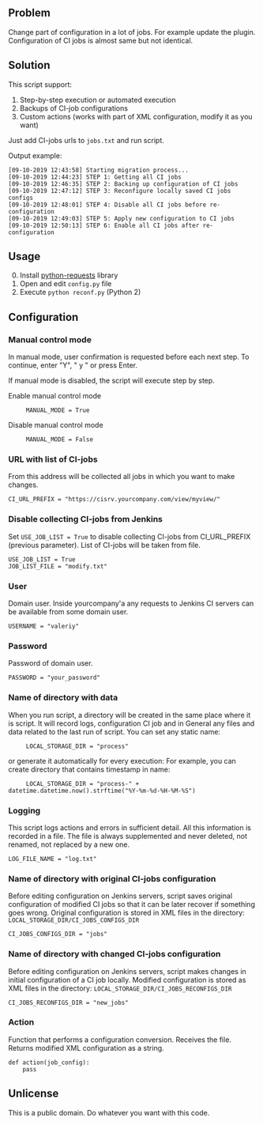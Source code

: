 ## Problem

Change part of configuration in a lot of jobs. For example update the plugin.
Configuration of CI jobs is almost same but not identical.

## Solution

This script support:

 1. Step-by-step execution or automated execution
 2. Backups of CI-job configurations
 3. Custom actions (works with part of XML configuration, modify it as you want)

Just add CI-jobs urls to `jobs.txt` and run script.

Output example:

```
[09-10-2019 12:43:58] Starting migration process...
[09-10-2019 12:44:23] STEP 1: Getting all CI jobs
[09-10-2019 12:46:35] STEP 2: Backing up configuration of CI jobs
[09-10-2019 12:47:12] STEP 3: Reconfigure locally saved CI jobs configs
[09-10-2019 12:48:01] STEP 4: Disable all CI jobs before re-configuration
[09-10-2019 12:49:03] STEP 5: Apply new configuration to CI jobs
[09-10-2019 12:50:13] STEP 6: Enable all CI jobs after re-configuration
```

## Usage

 0. Install [python-requests](http://docs.python-requests.org/en/master/) library
 1. Open and edit `config.py` file
 2. Execute `python reconf.py` (Python 2)
 
## Configuration

### Manual control mode

In manual mode, user confirmation is requested before each next step. To 
continue, enter "Y", " y " or press Enter.

If manual mode is disabled, the script will execute step by step.
 
Enable manual control mode

```
     MANUAL_MODE = True
```

Disable manual control mode

```
     MANUAL_MODE = False
```

### URL with list of CI-jobs

From this address will be collected all jobs in which you want to make changes.

```
CI_URL_PREFIX = "https://cisrv.yourcompany.com/view/myview/"
```

### Disable collecting CI-jobs from Jenkins

Set `USE_JOB_LIST = True` to disable collecting CI-jobs from CI_URL_PREFIX 
(previous parameter). List of CI-jobs will be taken from file.

```
USE_JOB_LIST = True
JOB_LIST_FILE = "modify.txt"
```

### User

Domain user. Inside yourcompany'а any requests to Jenkins CI servers can be 
available from some domain user.

```
USERNAME = "valeriy"
```

### Password

Password of domain user.

```
PASSWORD = "your_password"
```

### Name of directory with data

When you run script, a directory will be created in the same place where it
is script. It will record logs, configuration CI job and in General any files 
and data related to the last run of script. You can set any static name:

```
     LOCAL_STORAGE_DIR = "process"
```

or generate it automatically for every execution: For example, you can create
directory that contains timestamp in name:

```     
     LOCAL_STORAGE_DIR = "process-" + datetime.datetime.now().strftime("%Y-%m-%d-%H-%M-%S")
```

### Logging

This script logs actions and errors in sufficient detail. All this information
is recorded in a file. The file is always supplemented and never deleted,
not renamed, not replaced by a new one. 

```
LOG_FILE_NAME = "log.txt"
```

### Name of directory with original CI-jobs configuration

Before editing configuration on Jenkins servers, script saves 
original configuration of modified CI jobs so that it can be later 
recover if something goes wrong. Original configuration is stored in
XML files in the directory: `LOCAL_STORAGE_DIR/CI_JOBS_CONFIGS_DIR`

```
CI_JOBS_CONFIGS_DIR = "jobs"
```

### Name of directory with changed CI-jobs configuration

Before editing configuration on Jenkins servers, script makes 
changes in initial configuration of a CI job locally. Modified 
configuration is stored as XML files in the directory: `LOCAL_STORAGE_DIR/CI_JOBS_RECONFIGS_DIR`

```
CI_JOBS_RECONFIGS_DIR = "new_jobs"
```

### Action

Function that performs a configuration conversion. Receives the file. Returns 
modified XML configuration as a string.

```
def action(job_config):
    pass
```

## Unlicense

This is a public domain. Do whatever you want with this code.

